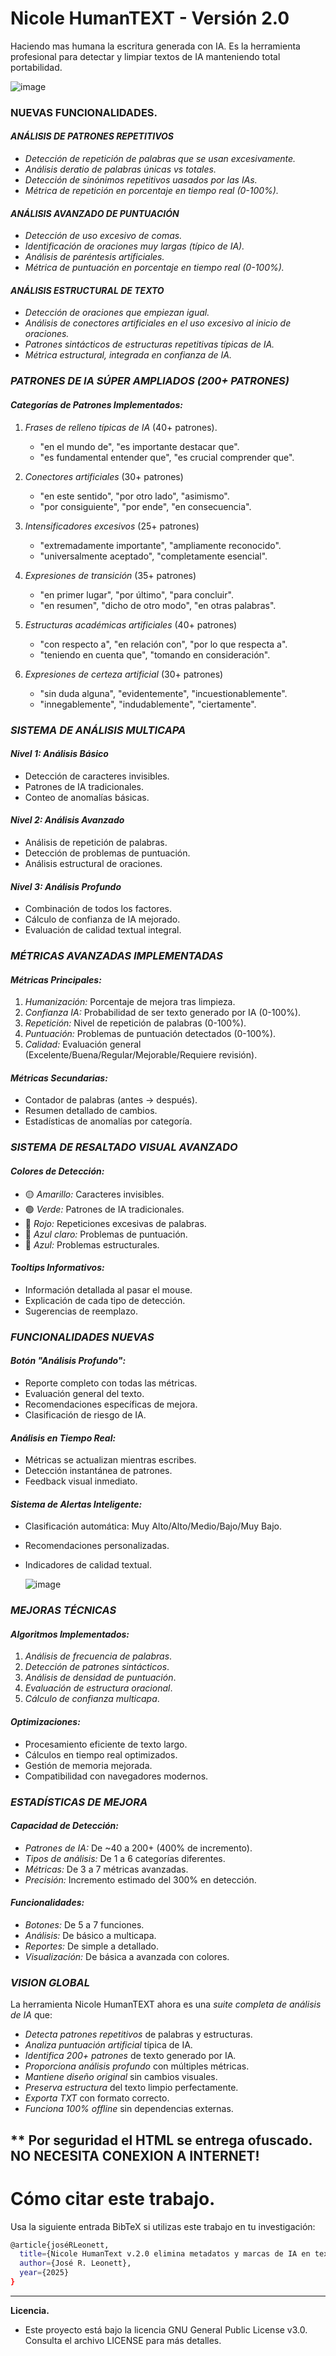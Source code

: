 # Nicole HumanTEXT - Versión 2.0
Haciendo mas humana la escritura generada con IA. Es la herramienta profesional para detectar y limpiar textos de IA manteniendo total portabilidad.

![image](https://github.com/jrleonett/Nicole-HumanTEXT-/blob/main/Nicole.jpg)

### NUEVAS FUNCIONALIDADES.

#### *ANÁLISIS DE PATRONES REPETITIVOS*
- *Detección de repetición de palabras que se usan excesivamente.*
- *Análisis deratio de palabras únicas vs totales.*
- *Detección de sinónimos repetitivos uasados por las IAs.*
- *Métrica de repetición en porcentaje en tiempo real (0-100%).*

#### *ANÁLISIS AVANZADO DE PUNTUACIÓN*
- *Detección de uso excesivo de comas.*
- *Identificación de oraciones muy largas (típico de IA).*
- *Análisis de paréntesis artificiales.*
- *Métrica de puntuación en porcentaje en tiempo real (0-100%).*

#### *ANÁLISIS ESTRUCTURAL DE TEXTO*
- *Detección de oraciones que empiezan igual.*
- *Análisis de conectores artificiales en el uso excesivo al inicio de oraciones.*
- *Patrones sintácticos de estructuras repetitivas típicas de IA.*
- *Métrica estructural, integrada en confianza de IA.*

### *PATRONES DE IA SÚPER AMPLIADOS (200+ PATRONES)*

#### *Categorías de Patrones Implementados:*
1. *Frases de relleno típicas de IA* (40+ patrones).
   - "en el mundo de", "es importante destacar que".
   - "es fundamental entender que", "es crucial comprender que".

2. *Conectores artificiales* (30+ patrones)
   - "en este sentido", "por otro lado", "asimismo".
   - "por consiguiente", "por ende", "en consecuencia".

3. *Intensificadores excesivos* (25+ patrones)
   - "extremadamente importante", "ampliamente reconocido".
   - "universalmente aceptado", "completamente esencial".

4. *Expresiones de transición* (35+ patrones)
   - "en primer lugar", "por último", "para concluir".
   - "en resumen", "dicho de otro modo", "en otras palabras".

5. *Estructuras académicas artificiales* (40+ patrones)
   - "con respecto a", "en relación con", "por lo que respecta a".
   - "teniendo en cuenta que", "tomando en consideración".

6. *Expresiones de certeza artificial* (30+ patrones)
   - "sin duda alguna", "evidentemente", "incuestionablemente".
   - "innegablemente", "indudablemente", "ciertamente".

### *SISTEMA DE ANÁLISIS MULTICAPA*

#### *Nivel 1: Análisis Básico*
- Detección de caracteres invisibles.
- Patrones de IA tradicionales.
- Conteo de anomalías básicas.

#### *Nivel 2: Análisis Avanzado*
- Análisis de repetición de palabras.
- Detección de problemas de puntuación.
- Análisis estructural de oraciones.

#### *Nivel 3: Análisis Profundo*
- Combinación de todos los factores.
- Cálculo de confianza de IA mejorado.
- Evaluación de calidad textual integral.

### *MÉTRICAS AVANZADAS IMPLEMENTADAS*

#### *Métricas Principales:*
1. *Humanización:* Porcentaje de mejora tras limpieza.
2. *Confianza IA:* Probabilidad de ser texto generado por IA (0-100%).
3. *Repetición:* Nivel de repetición de palabras (0-100%).
4. *Puntuación:* Problemas de puntuación detectados (0-100%).
5. *Calidad:* Evaluación general (Excelente/Buena/Regular/Mejorable/Requiere revisión).

#### *Métricas Secundarias:*
- Contador de palabras (antes → después).
- Resumen detallado de cambios.
- Estadísticas de anomalías por categoría.

### *SISTEMA DE RESALTADO VISUAL AVANZADO*

#### *Colores de Detección:*
- 🟡 *Amarillo:* Caracteres invisibles.
- 🟢 *Verde:* Patrones de IA tradicionales.
- 🔴 *Rojo:* Repeticiones excesivas de palabras.
- 🔵 *Azul claro:* Problemas de puntuación.
- 🔵 *Azul:* Problemas estructurales.

#### *Tooltips Informativos:*
- Información detallada al pasar el mouse.
- Explicación de cada tipo de detección.
- Sugerencias de reemplazo.

### *FUNCIONALIDADES NUEVAS*

#### *Botón "Análisis Profundo":*
- Reporte completo con todas las métricas.
- Evaluación general del texto.
- Recomendaciones específicas de mejora.
- Clasificación de riesgo de IA.

#### *Análisis en Tiempo Real:*
- Métricas se actualizan mientras escribes.
- Detección instantánea de patrones.
- Feedback visual inmediato.

#### *Sistema de Alertas Inteligente:*
- Clasificación automática: Muy Alto/Alto/Medio/Bajo/Muy Bajo.
- Recomendaciones personalizadas.
- Indicadores de calidad textual.

  ![image](https://github.com/jrleonett/Nicole-HumanTEXT-/blob/main/nicole2.jpg)

### *MEJORAS TÉCNICAS*

#### *Algoritmos Implementados:*
1. *Análisis de frecuencia de palabras*.
2. *Detección de patrones sintácticos*.
3. *Análisis de densidad de puntuación*.
4. *Evaluación de estructura oracional*.
5. *Cálculo de confianza multicapa*.

#### *Optimizaciones:*
- Procesamiento eficiente de texto largo.
- Cálculos en tiempo real optimizados.
- Gestión de memoria mejorada.
- Compatibilidad con navegadores modernos.

### *ESTADÍSTICAS DE MEJORA*

#### *Capacidad de Detección:*
- *Patrones de IA:* De ~40 a 200+ (400% de incremento).
- *Tipos de análisis:* De 1 a 6 categorías diferentes.
- *Métricas:* De 3 a 7 métricas avanzadas.
- *Precisión:* Incremento estimado del 300% en detección.

#### *Funcionalidades:*
- *Botones:* De 5 a 7 funciones.
- *Análisis:* De básico a multicapa.
- *Reportes:* De simple a detallado.
- *Visualización:* De básica a avanzada con colores.

### *VISION GLOBAL*

La herramienta Nicole HumanTEXT ahora es una *suite completa de análisis de IA* que:

- *Detecta patrones repetitivos* de palabras y estructuras.
- *Analiza puntuación artificial* típica de IA.
- *Identifica 200+ patrones* de texto generado por IA.
- *Proporciona análisis profundo* con múltiples métricas.
- *Mantiene diseño original* sin cambios visuales.
- *Preserva estructura* del texto limpio perfectamente.
- *Exporta TXT* con formato correcto.
- *Funciona 100% offline* sin dependencias externas.

** Por seguridad el HTML se entrega ofuscado. NO NECESITA CONEXION A INTERNET!
---
# Cómo citar este trabajo.
Usa la siguiente entrada BibTeX si utilizas este trabajo en tu investigación:
```bash
@article{joséRLeonett,
  title={Nicole HumanText v.2.0 elimina metadatos y marcas de IA en textos},
  author={José R. Leonett},
  year={2025}
}
```
---

**Licencia.**
- Este proyecto está bajo la licencia GNU General Public License v3.0. Consulta el archivo LICENSE para más detalles.


